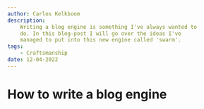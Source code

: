 ```yaml
---
author: Carlos Kelkboom
description: 
    Writing a blog engine is something I've always wanted to 
    do. In this blog-post I will go over the ideas I've 
    managed to put into this new engine called 'swarm'.
tags: 
    - Craftsmanship
date: 12-04-2022
---
```


# How to write a blog engine


